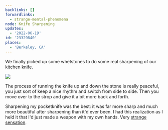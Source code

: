```yaml
---
backlinks: []
forwardlinks:
  - strange-mental-phenomena
node: Knife Sharpening
updates:
  - '2022-06-19'
id: '23329840'
places:
  - 'Berkeley, CA'
---
```

We finally picked up some whetstones to do some real sharpening of our kitchen knife. 

![](images/23329840/xWRTzGwRbB.webp "") 

The process of running the knife up and down the stone is really peaceful, you just sort of keep a nice rhythm and switch from side to side. Then you move over to the strop and give it a bit more back and forth. 

Sharpening my pocketknife was the best: it was far more sharp and much more beautiful after sharpening than it'd ever been. I had this realization as I held it that I'd just made a weapon with my  own hands. Very [strange sensation](strange-mental-phenomena.md). 

